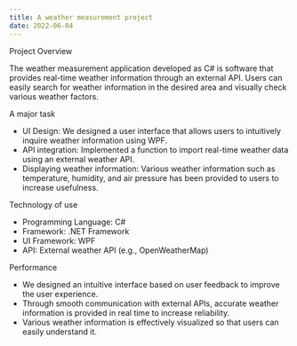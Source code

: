 ```yaml
---
title: A weather measurement project
date: 2022-06-04
---
```


<div class="text-justify">
Project Overview
</div>

The weather measurement application developed as C# is software that provides real-time weather information through an external API. Users can easily search for weather information in the desired area and visually check various weather factors.


A major task

- UI Design: We designed a user interface that allows users to intuitively inquire weather information using WPF.
- API integration: Implemented a function to import real-time weather data using an external weather API.
- Displaying weather information: Various weather information such as temperature, humidity, and air pressure has been provided to users to increase usefulness.


Technology of use

- Programming Language: C#
- Framework: .NET Framework
- UI Framework: WPF
- API: External weather API (e.g., OpenWeatherMap)


Performance

- We designed an intuitive interface based on user feedback to improve the user experience.
- Through smooth communication with external APIs, accurate weather information is provided in real time to increase reliability.
- Various weather information is effectively visualized so that users can easily understand it.
